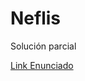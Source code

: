 # Neflis
Solución parcial

[Link Enunciado](https://docs.google.com/document/d/13exT42k1RvFbW5JrVm_eYo_0aOjrqe82U81uuxdUr3U/edit?usp=sharing)
